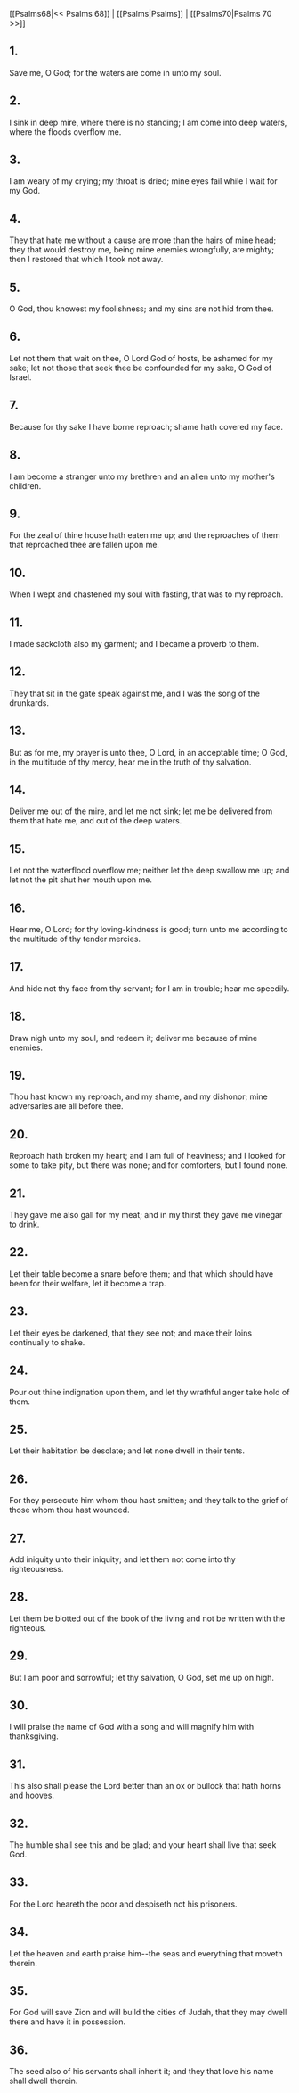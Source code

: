 [[Psalms68|<< Psalms 68]] | [[Psalms|Psalms]] | [[Psalms70|Psalms 70 >>]]
## 1.
Save me, O God; for the waters are come in unto my soul.
## 2.
I sink in deep mire, where there is no standing; I am come into deep waters, where the floods overflow me.
## 3.
I am weary of my crying; my throat is dried; mine eyes fail while I wait for my God.
## 4.
They that hate me without a cause are more than the hairs of mine head; they that would destroy me, being mine enemies wrongfully, are mighty; then I restored that which I took not away.
## 5.
O God, thou knowest my foolishness; and my sins are not hid from thee.
## 6.
Let not them that wait on thee, O Lord God of hosts, be ashamed for my sake; let not those that seek thee be confounded for my sake, O God of Israel.
## 7.
Because for thy sake I have borne reproach; shame hath covered my face.
## 8.
I am become a stranger unto my brethren and an alien unto my mother\'s children.
## 9.
For the zeal of thine house hath eaten me up; and the reproaches of them that reproached thee are fallen upon me.
## 10.
When I wept and chastened my soul with fasting, that was to my reproach.
## 11.
I made sackcloth also my garment; and I became a proverb to them.
## 12.
They that sit in the gate speak against me, and I was the song of the drunkards.
## 13.
But as for me, my prayer is unto thee, O Lord, in an acceptable time; O God, in the multitude of thy mercy, hear me in the truth of thy salvation.
## 14.
Deliver me out of the mire, and let me not sink; let me be delivered from them that hate me, and out of the deep waters.
## 15.
Let not the waterflood overflow me; neither let the deep swallow me up; and let not the pit shut her mouth upon me.
## 16.
Hear me, O Lord; for thy loving-kindness is good; turn unto me according to the multitude of thy tender mercies.
## 17.
And hide not thy face from thy servant; for I am in trouble; hear me speedily.
## 18.
Draw nigh unto my soul, and redeem it; deliver me because of mine enemies.
## 19.
Thou hast known my reproach, and my shame, and my dishonor; mine adversaries are all before thee.
## 20.
Reproach hath broken my heart; and I am full of heaviness; and I looked for some to take pity, but there was none; and for comforters, but I found none.
## 21.
They gave me also gall for my meat; and in my thirst they gave me vinegar to drink.
## 22.
Let their table become a snare before them; and that which should have been for their welfare, let it become a trap.
## 23.
Let their eyes be darkened, that they see not; and make their loins continually to shake.
## 24.
Pour out thine indignation upon them, and let thy wrathful anger take hold of them.
## 25.
Let their habitation be desolate; and let none dwell in their tents.
## 26.
For they persecute him whom thou hast smitten; and they talk to the grief of those whom thou hast wounded.
## 27.
Add iniquity unto their iniquity; and let them not come into thy righteousness.
## 28.
Let them be blotted out of the book of the living and not be written with the righteous.
## 29.
But I am poor and sorrowful; let thy salvation, O God, set me up on high.
## 30.
I will praise the name of God with a song and will magnify him with thanksgiving.
## 31.
This also shall please the Lord better than an ox or bullock that hath horns and hooves.
## 32.
The humble shall see this and be glad; and your heart shall live that seek God.
## 33.
For the Lord heareth the poor and despiseth not his prisoners.
## 34.
Let the heaven and earth praise him\--the seas and everything that moveth therein.
## 35.
For God will save Zion and will build the cities of Judah, that they may dwell there and have it in possession.
## 36.
The seed also of his servants shall inherit it; and they that love his name shall dwell therein.

